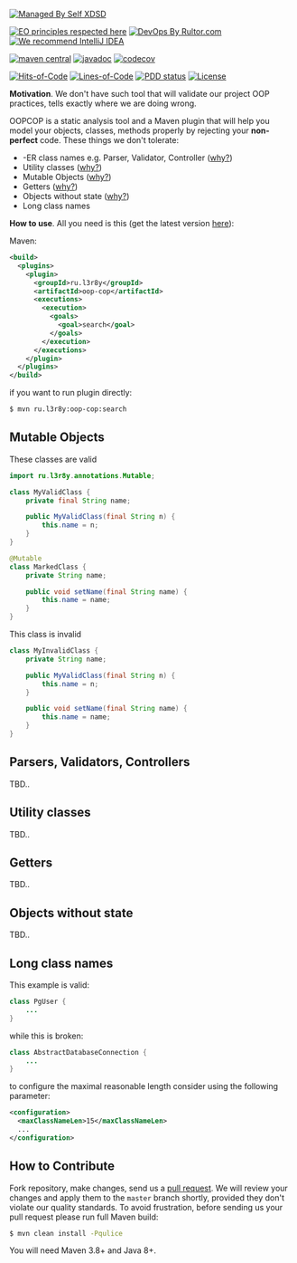 [![Managed By Self XDSD](https://self-xdsd.com/b/mbself.svg)](https://self-xdsd.com/p/l3r8yJ/oop-cop?provider=github)

[![EO principles respected here](https://www.elegantobjects.org/badge.svg)](https://www.elegantobjects.org)
[![DevOps By Rultor.com](http://www.rultor.com/b/objectionary/eo)](http://www.rultor.com/p/l3r8yJ/oop-cop)
[![We recommend IntelliJ IDEA](https://www.elegantobjects.org/intellij-idea.svg)](https://www.jetbrains.com/idea/)

[![maven central](http://maven-badges.herokuapp.com/maven-central/ru.l3r8y/oop-cop/badge.svg)](https://search.maven.org/artifact/ru.l3r8y/oop-cop)
[![javadoc](https://javadoc.io/badge2/ru.l3r8y/oop-cop/javadoc.svg)](https://javadoc.io/doc/ru.l3r8y/oop-cop)
[![codecov](https://codecov.io/gh/l3r8yJ/oop-cop/branch/master/graph/badge.svg?token=G1YJ0GTB8W)](https://codecov.io/gh/l3r8yJ/oop-cop)

[![Hits-of-Code](https://hitsofcode.com/github/l3r8yJ/oop-cop)](https://hitsofcode.com/view/github/l3r8yJ/oop-cop)
[![Lines-of-Code](https://tokei.rs/b1/github/l3r8yJ/oop-cop)](https://github.com/l3r8yJ/oop-cop)
[![PDD status](http://www.0pdd.com/svg?name=l3r8yJ/oop-cop)](http://www.0pdd.com/p?name=l3r8yJ/oop-cop)
[![License](https://img.shields.io/badge/license-MIT-green.svg)](https://github.com/l3r8yJ/oop-cop/blob/master/LICENSE.txt)

**Motivation**. We don't have such tool that will validate our project OOP practices,
tells exactly where we are doing wrong.

OOPCOP is a static analysis tool and a Maven plugin that will help you
model your objects, classes, methods properly by rejecting your **non-perfect** code.
These things we don't tolerate:
* -ER class names e.g. Parser, Validator, Controller ([why?](https://www.yegor256.com/2015/03/09/objects-end-with-er.html))
* Utility classes ([why?](https://www.yegor256.com/2014/05/05/oop-alternative-to-utility-classes.html))
* Mutable Objects ([why?](https://www.yegor256.com/2014/06/09/objects-should-be-immutable.html))
* Getters ([why?](https://www.yegor256.com/2014/09/16/getters-and-setters-are-evil.html))
* Objects without state ([why?](https://www.yegor256.com/2014/12/15/how-much-your-objects-encapsulate.html))
* Long class names

**How to use**. All you need is this (get the latest version [here](https://search.maven.org/artifact/ru.l3r8y/oop-cop)):

Maven:
```xml
<build>
  <plugins>
    <plugin>
      <groupId>ru.l3r8y</groupId>
      <artifactId>oop-cop</artifactId>
      <executions>
        <execution>
          <goals>
            <goal>search</goal>
          </goals>
        </execution>
      </executions>
    </plugin>
  </plugins>
</build>
```

if you want to run plugin directly:
```bash
$ mvn ru.l3r8y:oop-cop:search
```

## Mutable Objects

These classes are valid

```java
import ru.l3r8y.annotations.Mutable;

class MyValidClass {
    private final String name;

    public MyValidClass(final String n) {
        this.name = n;
    }
}

@Mutable
class MarkedClass {
    private String name;

    public void setName(final String name) {
        this.name = name;
    }
}
```

This class is invalid

```java
class MyInvalidClass {
    private String name;

    public MyValidClass(final String n) {
        this.name = n;
    }

    public void setName(final String name) {
        this.name = name;
    }
}
```

## Parsers, Validators, Controllers

TBD..

## Utility classes

TBD..

## Getters

TBD..

## Objects without state

TBD..

## Long class names

This example is valid:
```java
class PgUser {
    ...
}
```

while this is broken:
```java
class AbstractDatabaseConnection {
    ...
}
```

to configure the maximal reasonable length consider using the following parameter:
```xml
<configuration>
  <maxClassNameLen>15</maxClassNameLen>
  ...
</configuration>
```

## How to Contribute

Fork repository, make changes, send us a [pull request](https://www.yegor256.com/2014/04/15/github-guidelines.html).
We will review your changes and apply them to the `master` branch shortly,
provided they don't violate our quality standards. To avoid frustration,
before sending us your pull request please run full Maven build:

```bash
$ mvn clean install -Pqulice
```

You will need Maven 3.8+ and Java 8+.
